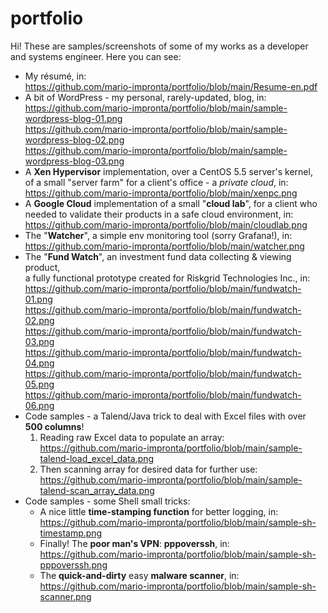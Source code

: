 # portfolio

Hi! These are samples/screenshots of some of my works as a developer and systems engineer.
Here you can see:
- My résumé, in:<br>
  https://github.com/mario-impronta/portfolio/blob/main/Resume-en.pdf
- A bit of WordPress - my personal, rarely-updated, blog, in:<br>
  https://github.com/mario-impronta/portfolio/blob/main/sample-wordpress-blog-01.png<br>
  https://github.com/mario-impronta/portfolio/blob/main/sample-wordpress-blog-02.png<br>
  https://github.com/mario-impronta/portfolio/blob/main/sample-wordpress-blog-03.png<br>
- A <b>Xen Hypervisor</b> implementation, over a CentOS 5.5 server's kernel,<br>
  of a small "server farm" for a client's office - a <i>private cloud</i>, in:<br>
  https://github.com/mario-impronta/portfolio/blob/main/xenpc.png<br>
- A <b>Google Cloud</b> implementation of a small "<b>cloud lab</b>", for a client who<br>
  needed to validate their products in a safe cloud environment, in:<br>
  https://github.com/mario-impronta/portfolio/blob/main/cloudlab.png
- The "<b>Watcher</b>", a simple env monitoring tool (sorry Grafana!), in:<br>
  https://github.com/mario-impronta/portfolio/blob/main/watcher.png
- The "<b>Fund Watch</b>", an investment fund data collecting & viewing product,<br>
  a fully functional prototype created for Riskgrid Technologies Inc., in:<br>
     https://github.com/mario-impronta/portfolio/blob/main/fundwatch-01.png<br>
     https://github.com/mario-impronta/portfolio/blob/main/fundwatch-02.png<br>
     https://github.com/mario-impronta/portfolio/blob/main/fundwatch-03.png<br>
     https://github.com/mario-impronta/portfolio/blob/main/fundwatch-04.png<br>
     https://github.com/mario-impronta/portfolio/blob/main/fundwatch-05.png<br>
     https://github.com/mario-impronta/portfolio/blob/main/fundwatch-06.png<br>
- Code samples - a Talend/Java trick to deal with Excel files with over <b>500 columns</b>!
  1. Reading raw Excel data to populate an array:<br>
    https://github.com/mario-impronta/portfolio/blob/main/sample-talend-load_excel_data.png<br>
  2. Then scanning array for desired data for further use:<br>
    https://github.com/mario-impronta/portfolio/blob/main/sample-talend-scan_array_data.png<br>
- Code samples - some Shell small tricks:<br>
  - A nice little <b>time-stamping function</b> for better logging, in:<br>
    https://github.com/mario-impronta/portfolio/blob/main/sample-sh-timestamp.png<br>
  - Finally! The <b>poor man's VPN</b>: <b>pppoverssh</b>, in:<br>
    https://github.com/mario-impronta/portfolio/blob/main/sample-sh-pppoverssh.png<br>
  - The <b>quick-and-dirty</b> easy <b>malware scanner</b>, in:<br>
    https://github.com/mario-impronta/portfolio/blob/main/sample-sh-scanner.png

